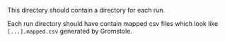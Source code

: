 This directory should contain a directory for each run.

Each run directory should have contain mapped csv files which look like `[...].mapped.csv` generated by Gromstole.
